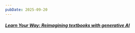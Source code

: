 ```yaml
---
pubDate: 2025-09-20
---
```


##### [Learn Your Way: Reimagining textbooks with generative AI](https://research.google/blog/learn-your-way-reimagining-textbooks-with-generative-ai/)
